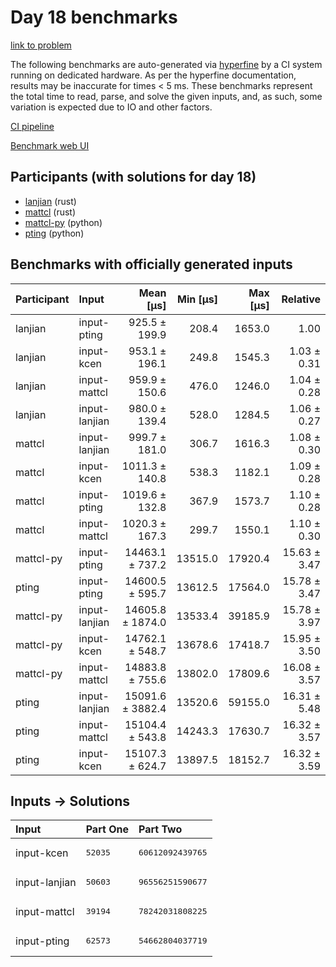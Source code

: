 # Day 18 benchmarks

[link to problem](https://adventofcode.com/2023/day/18)

The following benchmarks are auto-generated via
[hyperfine](https://github.com/sharkdp/hyperfine) by a CI system running on
dedicated hardware. As per the hyperfine documentation, results may be
inaccurate for times < 5 ms. These benchmarks represent the total time to read,
parse, and solve the given inputs, and, as such, some variation is expected due
to IO and other factors.

[CI pipeline](http://ci.papercode.net:8080/teams/main/pipelines/aoc2023)

[Benchmark web UI](https://aoc.ancalagon.black)


## Participants (with solutions for day 18)

- [lanjian](https://github.com/lanjian/aoc-2023) (rust)
- [mattcl](https://github.com/mattcl/aoc2023) (rust)
- [mattcl-py](https://github.com/mattcl/aoc2023-py) (python)
- [pting](https://github.com/pting/aoc2023) (python)


## Benchmarks with officially generated inputs

| Participant | Input | Mean [µs] | Min [µs] | Max [µs] | Relative |
|:---|:---|---:|---:|---:|---:|
| lanjian | input-pting | 925.5 ± 199.9 | 208.4 | 1653.0 | 1.00 |
| lanjian | input-kcen | 953.1 ± 196.1 | 249.8 | 1545.3 | 1.03 ± 0.31 |
| lanjian | input-mattcl | 959.9 ± 150.6 | 476.0 | 1246.0 | 1.04 ± 0.28 |
| lanjian | input-lanjian | 980.0 ± 139.4 | 528.0 | 1284.5 | 1.06 ± 0.27 |
| mattcl | input-lanjian | 999.7 ± 181.0 | 306.7 | 1616.3 | 1.08 ± 0.30 |
| mattcl | input-kcen | 1011.3 ± 140.8 | 538.3 | 1182.1 | 1.09 ± 0.28 |
| mattcl | input-pting | 1019.6 ± 132.8 | 367.9 | 1573.7 | 1.10 ± 0.28 |
| mattcl | input-mattcl | 1020.3 ± 167.3 | 299.7 | 1550.1 | 1.10 ± 0.30 |
| mattcl-py | input-pting | 14463.1 ± 737.2 | 13515.0 | 17920.4 | 15.63 ± 3.47 |
| pting | input-pting | 14600.5 ± 595.7 | 13612.5 | 17564.0 | 15.78 ± 3.47 |
| mattcl-py | input-lanjian | 14605.8 ± 1874.0 | 13533.4 | 39185.9 | 15.78 ± 3.97 |
| mattcl-py | input-kcen | 14762.1 ± 548.7 | 13678.6 | 17418.7 | 15.95 ± 3.50 |
| mattcl-py | input-mattcl | 14883.8 ± 755.6 | 13802.0 | 17809.6 | 16.08 ± 3.57 |
| pting | input-lanjian | 15091.6 ± 3882.4 | 13520.6 | 59155.0 | 16.31 ± 5.48 |
| pting | input-mattcl | 15104.4 ± 543.8 | 14243.3 | 17630.7 | 16.32 ± 3.57 |
| pting | input-kcen | 15107.3 ± 624.7 | 13897.5 | 18152.7 | 16.32 ± 3.59 |


## Inputs -> Solutions

| Input | Part One | Part Two |
|:---|:---|:---|
|input-kcen|<pre>52035</pre>|<pre>60612092439765</pre>|
|input-lanjian|<pre>50603</pre>|<pre>96556251590677</pre>|
|input-mattcl|<pre>39194</pre>|<pre>78242031808225</pre>|
|input-pting|<pre>62573</pre>|<pre>54662804037719</pre>|